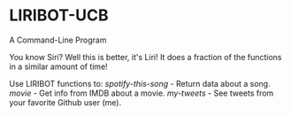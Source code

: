 # LIRIBOT-UCB
A Command-Line Program

You know Siri? Well this is better, it's Liri! It does a fraction of the functions in a similar amount of time!

Use LIRIBOT functions to:
*spotify-this-song* - Return data about a song.
*movie* - Get info from IMDB about a movie.
*my-tweets* - See tweets from your favorite Github user (me).
